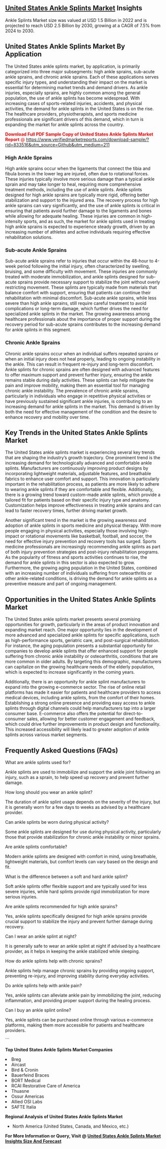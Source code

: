 <h2><a href="https://www.verifiedmarketreports.com/download-sample/?rid=833516&amp;utm_source=Github&amp;utm_medium=211" target="_blank">United States Ankle Splints Market</a> Insights</h2><p>Ankle Splints Market size was valued at USD 1.5 Billion in 2022 and is projected to reach USD 2.5 Billion by 2030, growing at a CAGR of 7.5% from 2024 to 2030.</p><p><h2>United States Ankle Splints Market By Application</h2><p>The United States ankle splints market, by application, is primarily categorized into three major subsegments: high ankle sprains, sub-acute ankle sprains, and chronic ankle sprains. Each of these applications serves specific injury types, and understanding their impact on the market is essential for determining market trends and demand drivers. As ankle injuries, especially sprains, are highly common among the general population, the use of ankle splints has become widespread. With increasing cases of sports-related injuries, accidents, and physical activities, the demand for ankle splints in the United States is on the rise. The healthcare providers, physiotherapists, and sports medicine professionals are significant drivers of this demand, which in turn is expanding the market for ankle splints across the country.<p><span class=""><span style="color: #ff0000;"><strong>Download Full PDF Sample Copy of United States Ankle Splints Market Report</strong> @ </span><a href="https://www.verifiedmarketreports.com/download-sample/?rid=833516&amp;utm_source=Github&amp;utm_medium=211" target="_blank">https://www.verifiedmarketreports.com/download-sample/?rid=833516&amp;utm_source=Github&amp;utm_medium=211</a></span></p></p><h3>High Ankle Sprains</h3><p>High ankle sprains occur when the ligaments that connect the tibia and fibula bones in the lower leg are injured, often due to rotational forces. These injuries typically involve more serious damage than a typical ankle sprain and may take longer to heal, requiring more comprehensive treatment methods, including the use of ankle splints. Ankle splints designed for high ankle sprains are typically more rigid, offering better stabilization and support to the injured area. The recovery process for high ankle sprains can vary significantly, and the use of ankle splints is critical in ensuring that patients avoid further damage to the ligaments and bones while allowing for adequate healing. These injuries are common in high-intensity sports, and as such, the market for ankle splints used in treating high ankle sprains is expected to experience steady growth, driven by an increasing number of athletes and active individuals requiring effective rehabilitation solutions.<h3>Sub-acute Ankle Sprains</h3><p>Sub-acute ankle sprains refer to injuries that occur within the 48-hour to 4-week period following the initial injury, often characterized by swelling, bruising, and some difficulty with movement. These injuries are commonly treated with moderate immobilization, and ankle splints designed for sub-acute sprains provide necessary support to stabilize the joint without overly restricting movement. These splints are typically made from materials that balance comfort with support, ensuring that patients can continue their rehabilitation with minimal discomfort. Sub-acute ankle sprains, while less severe than high ankle sprains, still require careful treatment to avoid complications or long-term damage, which further drives the need for specialized ankle splints in the market. The growing awareness among healthcare professionals about the importance of proper support during the recovery period for sub-acute sprains contributes to the increasing demand for ankle splints in this segment.<h3>Chronic Ankle Sprains</h3><p>Chronic ankle sprains occur when an individual suffers repeated sprains or when an initial injury does not heal properly, leading to ongoing instability in the ankle. This can result in frequent re-injury and long-term discomfort. Ankle splints for chronic sprains are often designed with advanced features to offer maximum support and prevent further injury, ensuring the ankle remains stable during daily activities. These splints can help mitigate the pain and improve mobility, making them an essential tool for managing chronic ankle instability. The prevalence of chronic ankle sprains, particularly in individuals who engage in repetitive physical activities or have previously sustained significant ankle injuries, is contributing to an increasing demand for ankle splints in the market. This demand is driven by both the need for effective management of the condition and the desire to enhance recovery and mobility over time.<h2>Key Trends in the United States Ankle Splints Market</h2><p>The United States ankle splints market is experiencing several key trends that are shaping the industry’s growth trajectory. One prominent trend is the increasing demand for technologically advanced and comfortable ankle splints. Manufacturers are continuously improving product designs by incorporating lightweight materials, adjustable features, and breathable fabrics to enhance user comfort and support. This innovation is particularly important in the rehabilitation process, as patients are more likely to adhere to wearing ankle splints if they are comfortable and flexible. Additionally, there is a growing trend toward custom-made ankle splints, which provide a tailored fit for patients based on their specific injury type and anatomy. Customization helps improve effectiveness in treating ankle sprains and can lead to faster recovery times, further driving market growth.<p>Another significant trend in the market is the growing awareness and adoption of ankle splints in sports medicine and physical therapy. With more people engaging in physical activities, especially those involving high-impact or rotational movements like basketball, football, and soccer, the need for effective injury prevention and recovery tools has surged. Sports medicine professionals are increasingly recommending ankle splints as part of both injury prevention strategies and post-injury rehabilitation programs. As the popularity of fitness and sports activities continues to rise, the demand for ankle splints in this sector is also expected to grow. Furthermore, the growing aging population in the United States, combined with an increasing number of individuals suffering from osteoarthritis or other ankle-related conditions, is driving the demand for ankle splints as a preventive measure and part of ongoing management.<h2>Opportunities in the United States Ankle Splints Market</h2><p>The United States ankle splints market presents several promising opportunities for growth, particularly in the areas of product innovation and expanding market reach. One major opportunity lies in the development of more advanced and specialized ankle splints for specific applications, such as high-performance sports, geriatric care, and post-surgical rehabilitation. For instance, the aging population presents a substantial opportunity for companies to develop ankle splints that offer enhanced support for people suffering from chronic ankle instability or osteoarthritis, conditions that are more common in older adults. By targeting this demographic, manufacturers can capitalize on the growing healthcare needs of the elderly population, which is expected to increase significantly in the coming years.<p>Additionally, there is an opportunity for ankle splint manufacturers to expand into the growing e-commerce sector. The rise of online retail platforms has made it easier for patients and healthcare providers to access medical devices, including ankle splints, from the comfort of their homes. Establishing a strong online presence and providing easy access to ankle splints through digital channels could help manufacturers tap into a larger consumer base. E-commerce also offers the potential for direct-to-consumer sales, allowing for better customer engagement and feedback, which could drive further improvements in product design and functionality. This increased accessibility will likely lead to greater adoption of ankle splints across various market segments.<h2>Frequently Asked Questions (FAQs)</h2><p>What are ankle splints used for?</p><p>Ankle splints are used to immobilize and support the ankle joint following an injury, such as a sprain, to help speed up recovery and prevent further damage.</p><p>How long should you wear an ankle splint?</p><p>The duration of ankle splint usage depends on the severity of the injury, but it is generally worn for a few days to weeks as advised by a healthcare provider.</p><p>Can ankle splints be worn during physical activity?</p><p>Some ankle splints are designed for use during physical activity, particularly those that provide stabilization for chronic ankle instability or minor sprains.</p><p>Are ankle splints comfortable?</p><p>Modern ankle splints are designed with comfort in mind, using breathable, lightweight materials, but comfort levels can vary based on the design and fit.</p><p>What is the difference between a soft and hard ankle splint?</p><p>Soft ankle splints offer flexible support and are typically used for less severe injuries, while hard splints provide rigid immobilization for more serious injuries.</p><p>Are ankle splints recommended for high ankle sprains?</p><p>Yes, ankle splints specifically designed for high ankle sprains provide crucial support to stabilize the injury and prevent further damage during recovery.</p><p>Can I wear an ankle splint at night?</p><p>It is generally safe to wear an ankle splint at night if advised by a healthcare provider, as it helps in keeping the ankle stabilized while sleeping.</p><p>How do ankle splints help with chronic sprains?</p><p>Ankle splints help manage chronic sprains by providing ongoing support, preventing re-injury, and improving stability during everyday activities.</p><p>Do ankle splints help with ankle pain?</p><p>Yes, ankle splints can alleviate ankle pain by immobilizing the joint, reducing inflammation, and providing proper support during the healing process.</p><p>Can I buy an ankle splint online?</p><p>Yes, ankle splints can be purchased online through various e-commerce platforms, making them more accessible for patients and healthcare providers.</p>```</p><p><strong>Top United States Ankle Splints Market Companies</strong></p><div data-test-id=""><p><li>Breg</li><li> Aircast</li><li> Bird & Cronin</li><li> Bauerfeind Braces</li><li> BORT Medical</li><li> RCAI Restorative Care of America</li><li> Thuasne</li><li> Ossur Americas</li><li> Allied OSI Labs</li><li> SAFTE Italia</li></p><div><strong>Regional Analysis of&nbsp;United States Ankle Splints Market</strong></div><ul><li dir="ltr"><p dir="ltr">North America&nbsp;(United States, Canada, and Mexico, etc.)</p></li></ul><p><strong>For More Information or Query, Visit @&nbsp;</strong><strong><a href="https://www.verifiedmarketreports.com/product/ankle-splints-market/?utm_source=Github&amp;utm_medium=211" target="_blank">United States Ankle Splints Market Insights Size And Forecast</a></strong></p></div>
